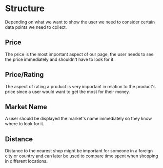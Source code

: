 # Structure
Depending on what we want to show the user we need to consider certain data points we need to collect.

## Price
The price is the most important aspect of our page, the user needs to see the price immediately and shouldn't have to look for it.

## Price/Rating
The aspect of rating a product is very important in relation to the product's price since a user would want to get the most for their money.

## Market Name
A user should be displayed the market's name immediately so they know where to look for it.

## Distance
Distance to the nearest shop might be important for someone in a foreign city or country and can later be used to compare time spent when shopping in different locations.

